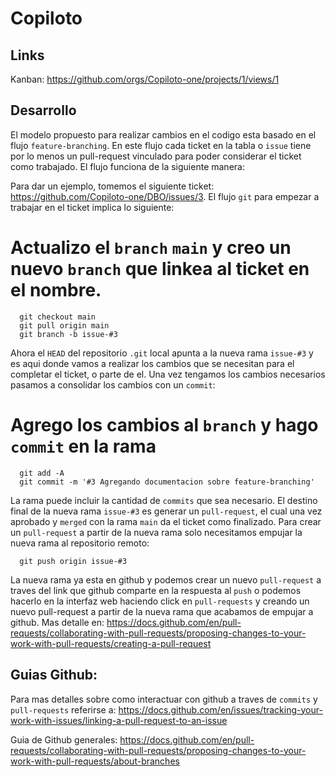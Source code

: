 Copiloto
========

Links
-----

Kanban: https://github.com/orgs/Copiloto-one/projects/1/views/1


Desarrollo
----------

El modelo propuesto para realizar cambios en el codigo esta basado en el flujo `feature-branching`. En este flujo cada ticket en la tabla o `issue` tiene por lo menos un pull-request vinculado para poder considerar el ticket como trabajado. El flujo funciona de la siguiente manera:

Para dar un ejemplo, tomemos el siguiente ticket: https://github.com/Copiloto-one/DBO/issues/3. El flujo `git` para empezar a trabajar en el ticket implica lo siguiente:

# Actualizo el `branch` `main` y creo un nuevo `branch` que linkea al ticket en el nombre.
```
  git checkout main
  git pull origin main
  git branch -b issue-#3
```

Ahora el `HEAD` del repositorio `.git` local apunta a la nueva rama `issue-#3` y es aqui donde vamos a realizar los cambios que se necesitan para el completar el ticket, o parte de el. Una vez tengamos los cambios necesarios pasamos a consolidar los cambios con un `commit`:

# Agrego los cambios al `branch` y hago `commit` en la rama
```
  git add -A
  git commit -m '#3 Agregando documentacion sobre feature-branching'
```

La rama puede incluir la cantidad de `commits` que sea necesario. El destino final de la nueva rama `issue-#3` es generar un `pull-request`, el cual una vez aprobado y `merged` con la rama `main` da el ticket como finalizado. Para crear un `pull-request` a partir de la nueva rama solo necesitamos empujar la nueva rama al repositorio remoto:

```
  git push origin issue-#3
```

La nueva rama ya esta en github y podemos crear un nuevo `pull-request` a traves del link que github comparte en la respuesta al `push` o podemos hacerlo en la interfaz web haciendo click en `pull-requests` y creando un nuevo pull-request a partir de la nueva rama que acabamos de empujar a github. Mas detalle en: https://docs.github.com/en/pull-requests/collaborating-with-pull-requests/proposing-changes-to-your-work-with-pull-requests/creating-a-pull-request

Guias Github:
------------
Para mas detalles sobre como interactuar con github a traves de `commits` y `pull-requests` referirse a:
https://docs.github.com/en/issues/tracking-your-work-with-issues/linking-a-pull-request-to-an-issue

Guia de Github generales: https://docs.github.com/en/pull-requests/collaborating-with-pull-requests/proposing-changes-to-your-work-with-pull-requests/about-branches

